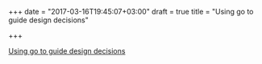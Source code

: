 +++
date = "2017-03-16T19:45:07+03:00"
draft = true
title = "Using go to guide design decisions"

+++

<p><a href="https://blog.dnsimple.com/2017/03/using-go-design-decisions">Using go to guide design decisions</a></p>
